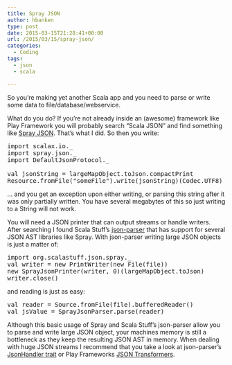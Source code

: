 ```yaml
---
title: Spray JSON
author: hbanken
type: post
date: 2015-03-15T21:28:41+00:00
url: /2015/03/15/spray-json/
categories:
  - Coding
tags:
  - json
  - scala

---
```

So you&#8217;re making yet another Scala app and you need to parse or write some data to file/database/webservice.

What do you do? If you&#8217;re not already inside an (awesome) framework like Play Framework you will probably search &#8220;Scala JSON&#8221; and find something like [Spray JSON][1]. That&#8217;s what I did. So then you write:

<pre class="brush: scala; title: ; notranslate" title="">import scalax.io._
import spray.json._
import DefaultJsonProtocol._

val jsonString = largeMapObject.toJson.compactPrint
Resource.fromFile("someFile").write(jsonString)(Codec.UTF8)</pre>

&#8230; and you get an exception upon either writing, or parsing this string after it was only partially written. You have several megabytes of this so just writing to a String will not work.

You will need a JSON printer that can output streams or handle writers. After searching I found Scala Stuff&#8217;s [json-parser][2] that has support for several JSON AST libraries like Spray. With json-parser writing large JSON objects is just a matter of:

<pre class="brush: scala; title: ; notranslate" title="">import org.scalastuff.json.spray._
val writer = new PrintWriter(new File(file))
new SprayJsonPrinter(writer, 0)(largeMapObject.toJson)
writer.close()</pre>

and reading is just as easy:

<pre class="brush: scala; title: ; notranslate" title="">val reader = Source.fromFile(file).bufferedReader()
val jsValue = SprayJsonParser.parse(reader)</pre>

Although this basic usage of Spray and Scala Stuff&#8217;s json-parser allow you to parse and write large JSON object, your machines memory is still a bottleneck as they keep the resulting JSON AST in memory. When dealing with huge JSON streams I recommend that you take a look at json-parser&#8217;s [JsonHandler trait][3] or Play Frameworks [JSON Transformers][4].

 [1]: https://github.com/spray/spray-json#installation
 [2]: https://github.com/scalastuff/json-parser
 [3]: https://github.com/scalastuff/json-parser/blob/master/src/main/scala/org/scalastuff/json/JsonHandler.scala
 [4]: https://playframework.com/documentation/latest/ScalaJsonTransformers